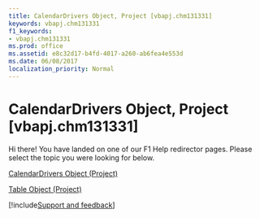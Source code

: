 ```yaml
---
title: CalendarDrivers Object, Project [vbapj.chm131331]
keywords: vbapj.chm131331
f1_keywords:
- vbapj.chm131331
ms.prod: office
ms.assetid: e8c32d17-b4fd-4017-a260-ab6fea4e553d
ms.date: 06/08/2017
localization_priority: Normal
---
```



# CalendarDrivers Object, Project [vbapj.chm131331]

Hi there! You have landed on one of our F1 Help redirector pages. Please select the topic you were looking for below.

[CalendarDrivers Object (Project)](http://msdn.microsoft.com/library/86fcfb21-a6d2-68a5-0cb0-d9a57f9028da%28Office.15%29.aspx)

[Table Object (Project)](http://msdn.microsoft.com/library/f50f5d2d-a733-c5b0-16d8-e4ee98943321%28Office.15%29.aspx)

[!include[Support and feedback](~/includes/feedback-boilerplate.md)]